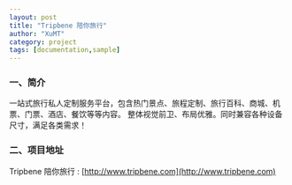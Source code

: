 ```yaml
---
layout: post
title: "Tripbene 陪你旅行"
author: "XuMT"
category: project
tags: [documentation,sample]
---
```


### 一、简介

一站式旅行私人定制服务平台，包含热门景点、旅程定制、旅行百科、商城、机票、门票、酒店、餐饮等等内容。
整体视觉前卫、布局优雅。同时兼容各种设备尺寸，满足各类需求！

### 二、项目地址

Tripbene 陪你旅行 : [http://www.tripbene.com](http://www.tripbene.com)
<img src="http://ozc5dgoun.bkt.clouddn.com/tb1.jpg" alt="">
<img src="http://ozc5dgoun.bkt.clouddn.com/tb2.jpg" alt="">
<img src="http://ozc5dgoun.bkt.clouddn.com/tb3.jpg" alt="">
<img src="http://ozc5dgoun.bkt.clouddn.com/tb4.jpg" alt="">